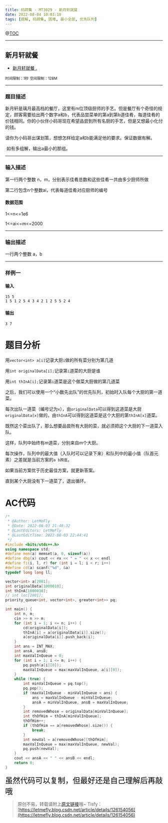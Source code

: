```yaml
---
title: 码蹄集 - MT3029 - 新月轩就餐
date: 2022-08-04 10:03:10
tags: [题解, 码蹄集, 困难, 最小全部, 优先队列]
---
```


@[TOC](传送门)


---


## 新月轩就餐

+ <a href="https://matiji.net/exam/brushquestion/29/3846/4C6668FEB8CFD6520DE73B365B31D1A4"> 新月轩就餐 </a> <a href="https://matiji.net/exam/dohomework/1405/5">.</a>

<small>时间限制：1秒</small>
<small>空间限制：128M</small>



---



### 题目描述

新月轩是璃月最高档的餐厅，这里有m位顶级厨师的手艺。但是餐厅有个奇怪的规定，顾客需要给出两个数字a和b，代表品尝菜单的第a到第b道佳肴，每道佳肴的价钱相同。你的小伙伴小码哥现在希望品尝到所有名厨的手艺，但是又想最小化付的钱。

​ 请你为小码哥出谋划策，想想怎样给定a和b能满足他的要求。保证数据有解。

​ 如有多组解，输出a最小的那组。


---

### 输入描述

第一行两个整数 n，m，分别表示佳肴总数和这些佳肴一共由多少厨师所做

第二行包含n个整数ai，代表每道佳肴对应厨师的编号


#### 数据范围

1<=n<=1e6

1<=ai<=m<=2000

---


### 输出描述


一行两个整数 a，b



---


### 样例一

#### 输入

```
15 5
1 5 1 2 5 4 3 4 2 1 2 5 5 2 4
```

#### 输出

```
3 7 
```




# 题目分析

用```vector<int> a[i]```记录大厨```i```做的所有菜分别为第几道

用```int originalData[i];```记录第```i```道菜的大厨是谁

用```int thInA[i];```记录第```i```道菜是这个做菜大厨做的第几道菜

之后，我们可以使用一个“小数先出队”的优先队列，初始时入队每个大厨的第一道菜。

每次出队一道菜（编号记为```x```），由```originalData```可以得到这道菜是大厨```originalData[x]```做的，由```thInA```可以得到这道菜是这个大厨的第```thInA[x]```道菜。

既然这个菜出队了，那么想要品尝所有大厨的菜，就必须把这个大厨的下一道菜入队。

这样，队列中始终有$m$道菜，分别来自$m$个大厨。

每次操作，队列中的最大值（入队时可以记录下来）和队列中的最小值（队首元素）之差就是当前方案的```a b跨度```。

如果当前方案优于历史最佳方案，就更新答案。

直到某个大厨没有下一道菜了，退出循环。


# AC代码

```cpp
/*
 * @Author: LetMeFly
 * @Date: 2022-08-03 21:48:32
 * @LastEditors: LetMeFly
 * @LastEditTime: 2022-08-03 22:44:41
 */
#include <bits/stdc++.h>
using namespace std;
#define mem(a) memset(a, 0, sizeof(a))
#define dbg(x) cout << #x << " = " << x << endl
#define fi(i, l, r) for (int i = l; i < r; i++)
#define cd(a) scanf("%d", &a)
typedef long long ll;

vector<int> a[2001];
int originalData[1000010];
int thInA[1000010];
// int loc[2001];
priority_queue<int, vector<int>, greater<int>> pq;

int main() {
    int n, m;
    cin >> n >> m;
    for (int i = 1; i <= n; i++) {
        cd(originalData[i]);
        thInA[i] = a[originalData[i]].size();
        a[originalData[i]].push_back(i);
    }
    int ans = INT_MAX;
    int ansA, ansB;
    int maxValInQueue = 0;
    for (int i = 1; i <= m; i++) {
        pq.push(a[i][0]);
        maxValInQueue = max(maxValInQueue, a[i][0]);
    }
    while (true) {
        int minValInQueue = pq.top();
        pq.pop();
        if (maxValInQueue - minValInQueue < ans) {
            ans = maxValInQueue - minValInQueue;
            ansA = minValInQueue, ansB = maxValInQueue;
        }
        int removedWhose = originalData[minValInQueue];
        int thOfHim = thInA[minValInQueue];
        thOfHim++;
        if (thOfHim == a[removedWhose].size()) {
            break;
        }
        int newVal = a[removedWhose][thOfHim];
        maxValInQueue = max(maxValInQueue, newVal);
        pq.push(newVal);
    }
    cout << ansA << " " << ansB << endl;
    return 0;
}
```


<font color="black" face="楷体" size="5px">虽然代码可以复制，但最好还是自己理解后再敲哦</font>

<!-- <font color="black" face="楷体" size="5px">每周提前更新菁英班周赛题解，点关注，不迷路</font> -->

> 原创不易，转载请附上[原文链接](https://leetcode.letmefly.xyz/2022/08/04/MaTiJi%20-%20MT3029%20-%20%E6%96%B0%E6%9C%88%E8%BD%A9%E5%B0%B1%E9%A4%90/)哦~
> Tisfy：[https://letmefly.blog.csdn.net/article/details/126154056](https://letmefly.blog.csdn.net/article/details/126154056)